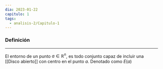 ```yaml
---
dia: 2023-01-22
capitulo: 1
tags:
  - analisis-2/Capitulo-1
---
```

### Definición
---
El entorno de un punto $a \in \mathbb{R}^n$, es todo conjunto capaz de incluir una [[Disco abierto]] con centro en el punto $a$. Denotado como $E(a)$